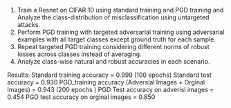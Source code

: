 1) Train a Resnet on CIFAR 10 using standard training and PGD training and Analyze the class-distribution of misclassification using untargeted attacks.
2) Perform PGD training with targeted adversarial training using adversarial examples with all target classes except ground truth for each sample.
3) Repeat targeted PGD training considering different norms of robust losses across classes instead of averaging.
4) Analyze class-wise natural and robust accuracies in each scenario.

Results:
Standard training accuracy = 0.999 (100 epochs)
Standard test accuracy = 0.930
PGD_training accuracy (Adversial Images + Orginal Images) = 0.943 (200 epochs )
PGD Test accuracy on adverisl images = 0.454 
PGD test accuracy on orginal images = 0.850
